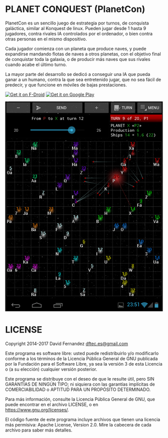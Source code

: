 PLANET CONQUEST (PlanetCon)
===========================

PlanetCon es un sencillo juego de estrategia por turnos, de conquista galáctica, similar al Konquest de linux. Pueden jugar desde 1 hasta 9 jugadores, contra rivales IA controlados por el ordenador, o bien contra otras personas en el mismo dispositivo.

Cada jugador comienza con un planeta que produce naves, y puede expandirse mandando flotas de naves a otros planetas, con el objetivo final de conquistar toda la galaxia, o de producir más naves que sus rivales cuando acabe el último turno.

La mayor parte del desarrollo se dedicó a conseguir una IA que pueda ganar a un humano, contra la que sea entretenido jugar, que no sea fácil de predecir, y que funcione en móviles de bajas prestaciones.

<a href="https://f-droid.org/repository/browse/?fdid=com.dftec.planetcon" target="_blank">
<img src="https://f-droid.org/badge/get-it-on.png" alt="Get it on F-Droid" height="90"/></a>
<a href="https://play.google.com/store/apps/details?id=com.dftec.planetcon" target="_blank">
<img src="https://play.google.com/intl/en_us/badges/images/generic/en-play-badge.png" alt="Get it on Google Play" height="90"/></a>

![Screenshot](Screenshot.png?raw=true)

# LICENSE

Copyright 2014-2017  David Fernandez <dftec.es@gmail.com>

Este programa es software libre: usted puede redistribuirlo y/o modificarlo conforme a los términos de la Licencia Pública General de GNU publicada por la Fundación para el Software Libre, ya sea la versión 3 de esta Licencia o (a su elección) cualquier versión posterior.

Este programa se distribuye con el deseo de que le resulte útil, pero SIN GARANTÍAS DE NINGÚN TIPO; ni siquiera con las garantías implícitas de COMERCIABILIDAD o APTITUD PARA UN PROPÓSITO DETERMINADO.

Para más información, consulte la Licencia Pública General de GNU, que puede encontrar en el archivo LICENSE, o en <https://www.gnu.org/licenses/>.

El código fuente de este programa incluye archivos que tienen una licencia más permisiva: Apache License, Version 2.0. Mire la cabecera de cada archivo para saber más detalles.
